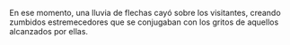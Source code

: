 En ese momento, una lluvia de flechas cayó sobre los visitantes, creando zumbidos estremecedores que se conjugaban con los gritos de aquellos alcanzados por ellas.